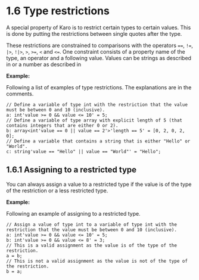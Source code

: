 # 1.6 Type restrictions

A special property of Karo is to restrict certain types to certain values. This is done by putting the restrictions between single quotes after the type.

These restrictions are constrained to comparisons with the operators `==`, `!=`, `|>`, `!|>`, `>`, `>=`, `<` and `<=`. One constraint consists of a property name of the type, an operator and a following value.
Values can be strings as described in [](3-7-Strings.md) or a number as described in 

**Example:**

Following a list of examples of type restrictions. The explanations are in the comments.

```
// Define a variable of type int with the restriction that the value must be between 0 and 10 (inclusive).
a: int'value >= 0 && value <= 10' = 5;
// Define a variable of type array with explicit length of 5 (that contains integers that are either 0 or 2).
b: array<int'value == 0 || value == 2'>'length == 5' = [0, 2, 0, 2, 0];
// Define a variable that contains a string that is either "Hello" or "World".
c: string'value == "Hello" || value == "World"' = "Hello";
```

## 1.6.1 Assigning to a restricted type

You can always assign a value to a restricted type if the value is of the type of the restriction or a less restricted type.

**Example:**

Following an example of assigning to a restricted type.

```
// Assign a value of type int to a variable of type int with the restriction that the value must be between 0 and 10 (inclusive).
a: int'value >= 0 && value <= 10' = 5;
b: int'value >= 0 && value <= 8' = 3;
// This is a valid assignment as the value is of the type of the restriction.
a = b;
// This is not a valid assignment as the value is not of the type of the restriction.
b = a;
```